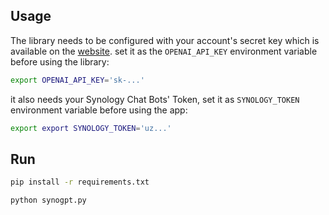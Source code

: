 
## Usage

The library needs to be configured with your account's secret key which is available on the [website](https://platform.openai.com/account/api-keys). set it as the `OPENAI_API_KEY` environment variable before using the library:

```bash
export OPENAI_API_KEY='sk-...'
```

it also needs your Synology Chat Bots' Token, set it as `SYNOLOGY_TOKEN` environment variable before using the app:
```bash
export export SYNOLOGY_TOKEN='uz...'
```

## Run
```bash
pip install -r requirements.txt

python synogpt.py
```
